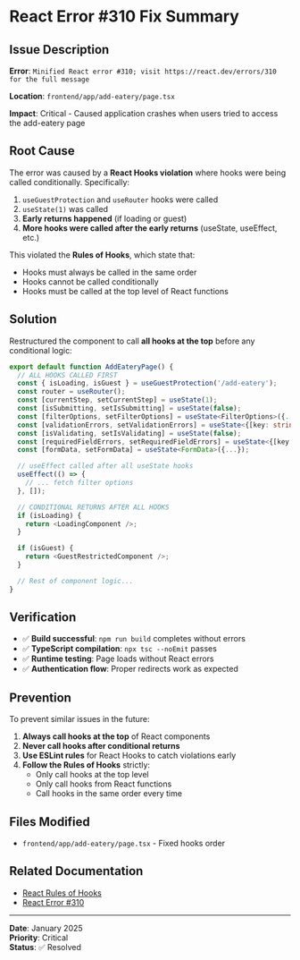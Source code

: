 # React Error #310 Fix Summary

## Issue Description
**Error**: `Minified React error #310; visit https://react.dev/errors/310 for the full message`

**Location**: `frontend/app/add-eatery/page.tsx`

**Impact**: Critical - Caused application crashes when users tried to access the add-eatery page

## Root Cause
The error was caused by a **React Hooks violation** where hooks were being called conditionally. Specifically:

1. `useGuestProtection` and `useRouter` hooks were called
2. `useState(1)` was called
3. **Early returns happened** (if loading or guest)
4. **More hooks were called after the early returns** (useState, useEffect, etc.)

This violated the **Rules of Hooks**, which state that:
- Hooks must always be called in the same order
- Hooks cannot be called conditionally
- Hooks must be called at the top level of React functions

## Solution
Restructured the component to call **all hooks at the top** before any conditional logic:

```typescript
export default function AddEateryPage() {
  // ALL HOOKS CALLED FIRST
  const { isLoading, isGuest } = useGuestProtection('/add-eatery');
  const router = useRouter();
  const [currentStep, setCurrentStep] = useState(1);
  const [isSubmitting, setIsSubmitting] = useState(false);
  const [filterOptions, setFilterOptions] = useState<FilterOptions>({...});
  const [validationErrors, setValidationErrors] = useState<{[key: string]: string}>({});
  const [isValidating, setIsValidating] = useState(false);
  const [requiredFieldErrors, setRequiredFieldErrors] = useState<{[key: string]: string}>({});
  const [formData, setFormData] = useState<FormData>({...});

  // useEffect called after all useState hooks
  useEffect(() => {
    // ... fetch filter options
  }, []);

  // CONDITIONAL RETURNS AFTER ALL HOOKS
  if (isLoading) {
    return <LoadingComponent />;
  }

  if (isGuest) {
    return <GuestRestrictedComponent />;
  }

  // Rest of component logic...
}
```

## Verification
- ✅ **Build successful**: `npm run build` completes without errors
- ✅ **TypeScript compilation**: `npx tsc --noEmit` passes
- ✅ **Runtime testing**: Page loads without React errors
- ✅ **Authentication flow**: Proper redirects work as expected

## Prevention
To prevent similar issues in the future:

1. **Always call hooks at the top** of React components
2. **Never call hooks after conditional returns**
3. **Use ESLint rules** for React Hooks to catch violations early
4. **Follow the Rules of Hooks** strictly:
   - Only call hooks at the top level
   - Only call hooks from React functions
   - Call hooks in the same order every time

## Files Modified
- `frontend/app/add-eatery/page.tsx` - Fixed hooks order

## Related Documentation
- [React Rules of Hooks](https://react.dev/warnings/invalid-hook-call-warning)
- [React Error #310](https://react.dev/errors/310)

---
**Date**: January 2025  
**Priority**: Critical  
**Status**: ✅ Resolved
